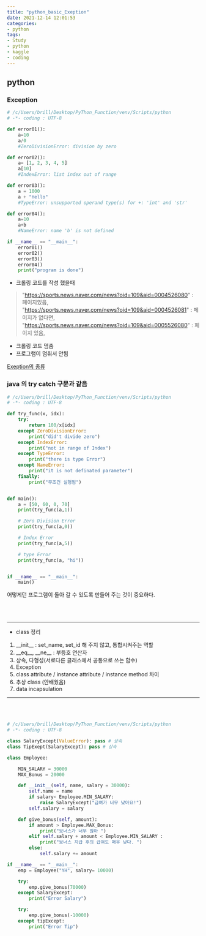 ```yaml
---
title: "python_basic_Exeption"
date: 2021-12-14 12:01:53
categories:
- python
tags:
- Study
- python
- kaggle
- coding
---
```


## python

### Exception

```python
# /c/Users/brill/Desktop/PyThon_Function/venv/Scripts/python
# -*- coding : UTF-8

def error01():
    a=10
    a/0
    #ZeroDivisionError: division by zero

def error02():
    a= [1, 2, 3, 4, 5]
    a[10]
    #IndexError: list index out of range

def error03():
    a = 1000
    a + "Hello"
    #TypeError: unsupported operand type(s) for +: 'int' and 'str'

def error04():
    a=10
    a+b
    #NameError: name 'b' is not defined

if __name__ == "__main__":
    error01()
    error02()
    error03()
    error04()
    print("program is done")

```

- 크롤링 코드를 작성 했을때 
> "https://sports.news.naver.com/news?oid=109&aid=0004526080" : 페이지있음,  
> "https://sports.news.naver.com/news?oid=109&aid=0004526081" : 페이지가 없다면,   
> "https://sports.news.naver.com/news?oid=109&aid=0005526080" : 페이지 있음,   
> 
- 크롤링 코드 멈춤
- 프로그램이 멈춰서 안됨 


[Exeption의 종류](https://docs.python.org/3/library/exceptions.html)



### java 의 try catch 구문과 같음

```python
# /c/Users/brill/Desktop/PyThon_Function/venv/Scripts/python
# -*- coding : UTF-8

def try_func(x, idx):
    try:
        return 100/x[idx]
    except ZeroDivisionError:
        print("did't divide zero")
    except IndexError:
        print("not in range of Index")
    except TypeError:
        print("there is type Error")
    except NameError:
        print("it is not definated parameter")
    finally:
        print("무조건 실행됨")


def main():
    a = [50, 60, 0, 70]
    print(try_func(a,1))

    # Zero Division Error
    print(try_func(a,0))

    # Index Error
    print(try_func(a,5))

    # type Error
    print(try_func(a, "hi"))


if __name__ == "__main__":
    main()

```

어떻게던 프로그램이 돌아 갈 수 있도록
만들어 주는 것이 중요하다. 

<br><br>

---

- class 정리 

1. \_\_init__ : set_name, set_id 해 주지 않고, 통합시켜주는 역할
2. \_\_eq__, \_\_ne__ : 부등호 연산자 
3. 상속, 다형성(서로다른 클래스에서 공통으로 쓰는 함수)
4. Exception
5. class attribute / instance attribute / instance method 차이
6. 추상 class (안배웠음)
7. data incapsulation

---
<br><br>



```python
# /c/Users/brill/Desktop/PyThon_Function/venv/Scripts/python
# -*- coding : UTF-8

class SalaryExcept(ValueError): pass # 상속
class TipExept(SalaryExcept): pass # 상속

class Employee:

    MIN_SALARY = 30000
    MAX_Bonus = 20000

    def __init__(self, name, salary = 30000):
        self.name = name
        if salary< Employee.MIN_SALARY:
            raise SalaryExcept("급여가 너무 낮아요!")
        self.salary = salary

    def give_bonus(self, amount):
        if amount > Employee.MAX_Bonus:
            print("보너스가 너무 많아 ")
        elif self.salary + amount < Employee.MIN_SALARY :
            print("보너스 지급 후의 급여도 매우 낮다. ")
        else:
            self.salary += amount

if __name__ == "__main__":
    emp = Employee("YH", salary= 10000)

    try:
        emp.give_bonus(70000)
    except SalaryExcept:
        print("Error Salary")

    try:
        emp.give_bonus(-10000)
    except tipExcept:
        print("Error Tip")
```
